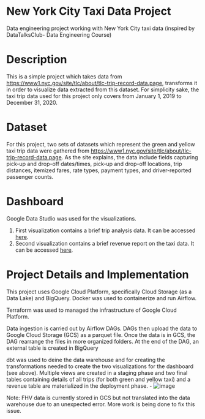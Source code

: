 # New York City Taxi Data Project
Data engineering project working with New York City taxi data (inspired by DataTalksClub- Data Engineering Course)


# Description

This is a simple project which takes data from https://www1.nyc.gov/site/tlc/about/tlc-trip-record-data.page, transforms it in order to visualize data extracted from this dataset. For simplicity sake, the taxi trip data used for this project only covers from January 1, 2019 to December 31, 2020. 

# Dataset

For this project, two sets of datasets which represent the green and yellow taxi trip data were gathered from https://www1.nyc.gov/site/tlc/about/tlc-trip-record-data.page. As the site explains, the data include fields capturing pick-up and drop-off dates/times, pick-up and drop-off locations, trip distances, itemized fares, rate types, payment types, and driver-reported passenger counts.

# Dashboard

Google Data Studio was used for the visualizations. 
1. First visualization contains a brief trip analysis data. It can be accessed [here](https://datastudio.google.com/s/gBXL91OlhGo).
2. Second visualization contains a brief revenue report on the taxi data. It can be accessed [here](https://datastudio.google.com/s/s_HgmTgDn0w).

# Project Details and Implementation
This project uses Google Cloud Platform, specifically Cloud Storage (as a Data Lake) and BigQuery. Docker was used to containerize and run Airflow.

Terraform was used to managed the infrastructure of Google Cloud Platform.

Data ingestion is carried out by Airflow DAGs. DAGs then upload the data to Google Cloud Storage (GCS) as a parquet file. Once the data is in GCS, the DAG rearrange the files in more organized folders. At the end of the DAG, an external table is created in BigQuery

dbt was used to deine the data warehouse and for creating the transformations needed to create the two visualizations for the dashboard (see above). Multiple views are created in a staging phase and two final tables containing details of all trips (for both green and yellow taxi) and a revenue table are materialized in the deployment phase.
    - ![image](https://user-images.githubusercontent.com/101911504/174879562-7bc14012-5348-4017-932f-73ed7de561dc.png)

Note: FHV data is currently stored in GCS but not translated into the data warehouse due to an unexpected error. More work is being done to fix this issue.

